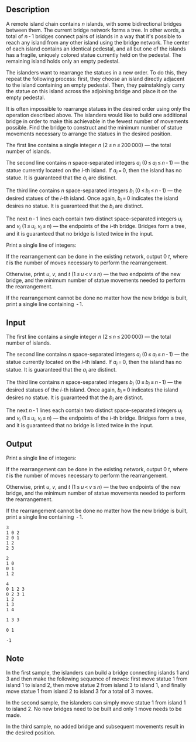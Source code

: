 ## Description

<div><p>A remote island chain contains <span class="tex-span"><i>n</i></span> islands, with some bidirectional bridges between them. The current bridge network forms a tree. In other words, a total of <span class="tex-span"><i>n</i> - 1</span> bridges connect pairs of islands in a way that it's possible to reach any island from any other island using the bridge network. The center of each island contains an identical pedestal, and all but one of the islands has a fragile, uniquely colored statue currently held on the pedestal. The remaining island holds only an empty pedestal.</p><p>The islanders want to rearrange the statues in a new order. To do this, they repeat the following process: first, they choose an island directly adjacent to the island containing an empty pedestal. Then, they painstakingly carry the statue on this island across the adjoining bridge and place it on the empty pedestal.</p><p>It is often impossible to rearrange statues in the desired order using only the operation described above. The islanders would like to build one additional bridge in order to make this achievable in the fewest number of movements possible. Find the bridge to construct and the minimum number of statue movements necessary to arrange the statues in the desired position.</p></div><div class="input-specification"><p>The first line contains a single integer <span class="tex-span"><i>n</i></span> (<span class="tex-span">2 ≤ <i>n</i> ≤ 200 000</span>)&nbsp;— the total number of islands.</p><p>The second line contains <span class="tex-span"><i>n</i></span> space-separated integers <span class="tex-span"><i>a</i><sub class="lower-index"><i>i</i></sub></span> (<span class="tex-span">0 ≤ <i>a</i><sub class="lower-index"><i>i</i></sub> ≤ <i>n</i> - 1</span>)&nbsp;— the statue currently located on the <span class="tex-span"><i>i</i></span>-th island. If <span class="tex-span"><i>a</i><sub class="lower-index"><i>i</i></sub> = 0</span>, then the island has no statue. It is guaranteed that the <span class="tex-span"><i>a</i><sub class="lower-index"><i>i</i></sub></span> are distinct.</p><p>The third line contains <span class="tex-span"><i>n</i></span> space-separated integers <span class="tex-span"><i>b</i><sub class="lower-index"><i>i</i></sub></span> (<span class="tex-span">0 ≤ <i>b</i><sub class="lower-index"><i>i</i></sub> ≤ <i>n</i> - 1</span>)&nbsp;— the desired statues of the <span class="tex-span"><i>i</i></span>-th island. Once again, <span class="tex-span"><i>b</i><sub class="lower-index"><i>i</i></sub> = 0</span> indicates the island desires no statue. It is guaranteed that the <span class="tex-span"><i>b</i><sub class="lower-index"><i>i</i></sub></span> are distinct.</p><p>The next <span class="tex-span"><i>n</i> - 1</span> lines each contain two distinct space-separated integers <span class="tex-span"><i>u</i><sub class="lower-index"><i>i</i></sub></span> and <span class="tex-span"><i>v</i><sub class="lower-index"><i>i</i></sub></span> (<span class="tex-span">1 ≤ <i>u</i><sub class="lower-index"><i>i</i></sub>, <i>v</i><sub class="lower-index"><i>i</i></sub> ≤ <i>n</i></span>)&nbsp;— the endpoints of the <span class="tex-span"><i>i</i></span>-th bridge. Bridges form a tree, and it is guaranteed that no bridge is listed twice in the input.</p></div><div class="output-specification"><p>Print a single line of integers:</p><p>If the rearrangement can be done in the existing network, output <span class="tex-span">0 <i>t</i></span>, where <span class="tex-span"><i>t</i></span> is the number of moves necessary to perform the rearrangement.</p><p>Otherwise, print <span class="tex-span"><i>u</i></span>, <span class="tex-span"><i>v</i></span>, and <span class="tex-span"><i>t</i></span> (<span class="tex-span">1 ≤ <i>u</i> &lt; <i>v</i> ≤ <i>n</i></span>)&nbsp;— the two endpoints of the new bridge, and the minimum number of statue movements needed to perform the rearrangement.</p><p>If the rearrangement cannot be done no matter how the new bridge is built, print a single line containing <span class="tex-span"> - 1</span>.</p></div>

## Input

<p>The first line contains a single integer <span class="tex-span"><i>n</i></span> (<span class="tex-span">2 ≤ <i>n</i> ≤ 200 000</span>)&nbsp;— the total number of islands.</p><p>The second line contains <span class="tex-span"><i>n</i></span> space-separated integers <span class="tex-span"><i>a</i><sub class="lower-index"><i>i</i></sub></span> (<span class="tex-span">0 ≤ <i>a</i><sub class="lower-index"><i>i</i></sub> ≤ <i>n</i> - 1</span>)&nbsp;— the statue currently located on the <span class="tex-span"><i>i</i></span>-th island. If <span class="tex-span"><i>a</i><sub class="lower-index"><i>i</i></sub> = 0</span>, then the island has no statue. It is guaranteed that the <span class="tex-span"><i>a</i><sub class="lower-index"><i>i</i></sub></span> are distinct.</p><p>The third line contains <span class="tex-span"><i>n</i></span> space-separated integers <span class="tex-span"><i>b</i><sub class="lower-index"><i>i</i></sub></span> (<span class="tex-span">0 ≤ <i>b</i><sub class="lower-index"><i>i</i></sub> ≤ <i>n</i> - 1</span>)&nbsp;— the desired statues of the <span class="tex-span"><i>i</i></span>-th island. Once again, <span class="tex-span"><i>b</i><sub class="lower-index"><i>i</i></sub> = 0</span> indicates the island desires no statue. It is guaranteed that the <span class="tex-span"><i>b</i><sub class="lower-index"><i>i</i></sub></span> are distinct.</p><p>The next <span class="tex-span"><i>n</i> - 1</span> lines each contain two distinct space-separated integers <span class="tex-span"><i>u</i><sub class="lower-index"><i>i</i></sub></span> and <span class="tex-span"><i>v</i><sub class="lower-index"><i>i</i></sub></span> (<span class="tex-span">1 ≤ <i>u</i><sub class="lower-index"><i>i</i></sub>, <i>v</i><sub class="lower-index"><i>i</i></sub> ≤ <i>n</i></span>)&nbsp;— the endpoints of the <span class="tex-span"><i>i</i></span>-th bridge. Bridges form a tree, and it is guaranteed that no bridge is listed twice in the input.</p>

## Output

<p>Print a single line of integers:</p><p>If the rearrangement can be done in the existing network, output <span class="tex-span">0 <i>t</i></span>, where <span class="tex-span"><i>t</i></span> is the number of moves necessary to perform the rearrangement.</p><p>Otherwise, print <span class="tex-span"><i>u</i></span>, <span class="tex-span"><i>v</i></span>, and <span class="tex-span"><i>t</i></span> (<span class="tex-span">1 ≤ <i>u</i> &lt; <i>v</i> ≤ <i>n</i></span>)&nbsp;— the two endpoints of the new bridge, and the minimum number of statue movements needed to perform the rearrangement.</p><p>If the rearrangement cannot be done no matter how the new bridge is built, print a single line containing <span class="tex-span"> - 1</span>.</p>





```input1
3
1 0 2
2 0 1
1 2
2 3

```




```input2
2
1 0
0 1
1 2

```




```input3
4
0 1 2 3
0 2 3 1
1 2
1 3
1 4

```




```output1
1 3 3

```




```output2
0 1

```




```output3
-1

```



## Note

<p>In the first sample, the islanders can build a bridge connecting islands <span class="tex-span">1</span> and <span class="tex-span">3</span> and then make the following sequence of moves: first move statue <span class="tex-span">1</span> from island <span class="tex-span">1</span> to island <span class="tex-span">2</span>, then move statue <span class="tex-span">2</span> from island <span class="tex-span">3</span> to island <span class="tex-span">1</span>, and finally move statue <span class="tex-span">1</span> from island <span class="tex-span">2</span> to island <span class="tex-span">3</span> for a total of <span class="tex-span">3</span> moves.</p><p>In the second sample, the islanders can simply move statue <span class="tex-span">1</span> from island <span class="tex-span">1</span> to island <span class="tex-span">2</span>. No new bridges need to be built and only <span class="tex-span">1</span> move needs to be made.</p><p>In the third sample, no added bridge and subsequent movements result in the desired position.</p>
